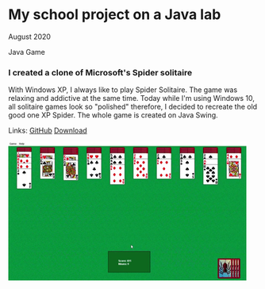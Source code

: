 # My school project on a Java lab

August 2020

<p class="tags">
    <span class="uk-label">Java</span>
    <span class="uk-label">Game</span>
</p>

### I created a clone of Microsoft's Spider solitaire

With Windows XP, I always like to play Spider Solitaire. The game was relaxing and addictive at the same time. Today while I'm using Windows 10, all solitaire games look so "polished" therefore, I decided to recreate the old good one XP Spider. The whole game is created on Java Swing.

Links:
[GitHub](https://github.com/sekkabak/SpiderXP)
[Download](https://github.com/sekkabak/SpiderXP/releases/download/1.0.0/SpiderXP.jar)

![](images/spider-xp/03.gif)
